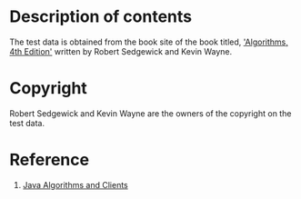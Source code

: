 Description of contents
=======================
The test data is obtained from the book site of the book titled, ['Algorithms, 4th Edition'](http://algs4.cs.princeton.edu/home/) written by Robert Sedgewick and Kevin Wayne.


Copyright
=========
Robert Sedgewick and Kevin Wayne are the owners of the copyright on the test data.


Reference
=========
1. [Java Algorithms and Clients](http://algs4.cs.princeton.edu/code/)